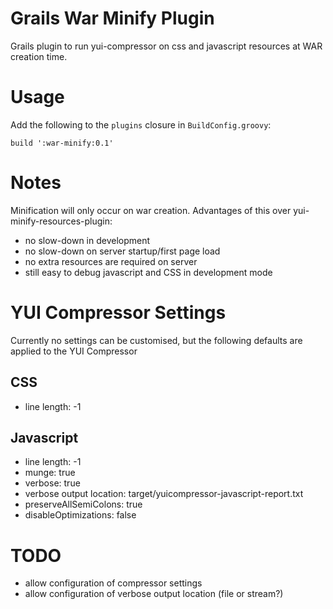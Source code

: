 Grails War Minify Plugin
========================

Grails plugin to run yui-compressor on css and javascript resources at WAR creation time.

# Usage

Add the following to the `plugins` closure in `BuildConfig.groovy`:

	build ':war-minify:0.1'

# Notes

Minification will only occur on war creation.  Advantages of this over yui-minify-resources-plugin:

* no slow-down in development
* no slow-down on server startup/first page load
* no extra resources are required on server
* still easy to debug javascript and CSS in development mode

# YUI Compressor Settings

Currently no settings can be customised, but the following defaults are applied to the YUI Compressor

## CSS

* line length: -1

## Javascript

* line length: -1
* munge: true
* verbose: true
* verbose output location: target/yuicompressor-javascript-report.txt
* preserveAllSemiColons: true
* disableOptimizations: false

# TODO

* allow configuration of compressor settings
* allow configuration of verbose output location (file or stream?)

